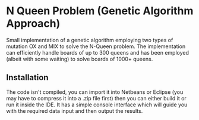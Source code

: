 # N Queen Problem (Genetic Algorithm Approach)

Small implementation of a genetic algorithm employing two types of mutation OX and MIX to solve the N-Queen problem. The implementation can efficiently handle boards of up to 300 queens and has been employed (albeit with some waiting) to solve boards of 1000+ queens.

## Installation

The code isn't compiled, you can import it into Netbeans or Eclipse (you may have to compress it into a .zip file first) then you can either build it or run it inside the IDE. It has a simple console interface which will guide you with the required data input and then output the results.

